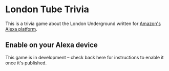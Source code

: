 # London Tube Trivia

This is a trivia game about the London Underground written for [Amazon's Alexa platform](http://alexa.amazon.com/).

## Enable on your Alexa device

This game is in development – check back here for instructions to enable it once it's published.
